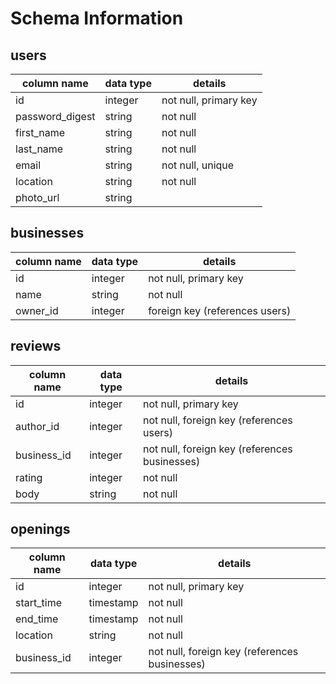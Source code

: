 # Schema Information

## users
column name     | data type | details
----------------|-----------|-----------------------
id              | integer   | not null, primary key
password_digest | string    | not null
first_name      | string    | not null
last_name       | string    | not null
email           | string    | not null, unique
location        | string    | not null
photo_url       | string    |

## businesses
column name | data type | details
------------|-----------|-----------------------
id          | integer   | not null, primary key
name        | string    | not null
owner_id    | integer   | foreign key (references users)

## reviews
column name | data type | details
------------|-----------|-----------------------
id          | integer   | not null, primary key
author_id   | integer   | not null, foreign key (references users)
business_id | integer   | not null, foreign key (references businesses)
rating      | integer   | not null
body        | string    | not null

## openings
column name | data type | details
------------|-----------|-----------------------
id          | integer   | not null, primary key
start_time  | timestamp | not null
end_time    | timestamp | not null
location    | string    | not null
business_id | integer   | not null, foreign key (references businesses)
